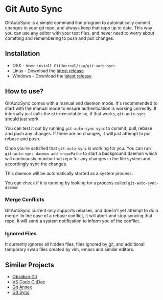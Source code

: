 # Git Auto Sync

GitAutoSync is a simple command line program to automatically commit changes
to your git repo, and always keep that repo up to date. This way you can use any editor with your text files, and never need to worry about
comitting and remembering to push and pull changes.

## Installation

* OSX - `brew install GitJournal/tap/git-auto-sync`
* Linux - Download the [latest release](https://github.com/GitJournal/git-auto-sync/releases/latest)
* Windows - Download the [latest release](https://github.com/GitJournal/git-auto-sync/releases/latest)

## How to use?

GitAutoSync comes with a manual and daemon mode. It's recommended to start with the manual
mode to ensure authentication is working correctly. It internally just calls the `git` executable
so, if that works, `git-auto-sync` should just work.

You can test it out by running `git-auto-sync sync` to commit, pull, rebase and push any changes.
If there are no changes, it will just attempt to pull, rebase and push.

Once you're satisfied that `git-auto-sync` is working for you. You can run `git-auto-sync daemon add <repoPath>` to start a background daemon which will continously monitor that repo for any changes
in the file system and accordingly sync the changes.

This daemon will be automatically started as a system process.

You can check if it is running by looking for a process called `git-auto-sync-daemon`

### Merge Conflicts

GitAutoSync current only supports rebases, and doesn't yet attempt to do a merge. In the case of a
rebase conflict, it will abort and stop syncing that repo. It will send a system notification
to inform you of the conflict.

### Ignored Files

It currently ignores all hidden files, files ignored by git, and additional temporary swap files
created by vim, emacs and similar editors.

## Similar Projects

- [Obsidian Git](https://github.com/denolehov/obsidian-git)
- [VS Code GitDoc](https://marketplace.visualstudio.com/items?itemName=vsls-contrib.gitdoc)
- [Git Annex](https://git-annex.branchable.com/)
- [Git Sync](https://github.com/simonthum/git-sync)
